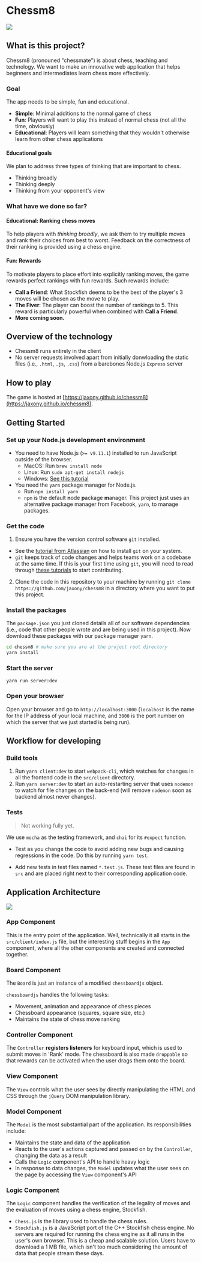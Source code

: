 # Chessm8

![](./docs/screenshots/chessm8-screenshot.png)

## What is this project?

Chessm8 (pronouned "chessmate") is about chess, teaching and technology. We want to make an innovative web application that helps beginners and intermediates learn chess more effectively.

### Goal

The app needs to be simple, fun and educational.

* **Simple**: Minimal additions to the normal game of chess
* **Fun**: Players will want to play this instead of normal chess (not all the time, obviously)
* **Educational**: Players will learn something that they wouldn't otherwise learn from other chess applications

#### Educational goals

We plan to address three types of thinking that are important to chess.

* Thinking broadly
* Thinking deeply
* Thinking from your opponent's view

### What have we done so far?

#### Educational: Ranking chess moves

To help players with _thinking broadly_, we ask them to try multiple moves and rank their choices from best to worst. Feedback on the correctness of their ranking is provided using a chess engine.

#### Fun: Rewards

To motivate players to place effort into explicitly ranking moves, the game rewards perfect rankings with fun rewards. Such rewards include:

* **Call a Friend**: What Stockfish deems to be the best of the player's 3 moves will be chosen as the move to play.
* **The Fiver**: The player can boost the number of rankings to 5. This reward is particularly powerful when combined with **Call a Friend**.
* **More coming soon.**

## Overview of the technology

* Chessm8 runs entirely in the client
* No server requests involved apart from initially donwloading the static files (i.e., `.html`, `.js`, `.css`) from a barebones Node.js `Express` server

## How to play

The game is hosted at [https://jaxony.github.io/chessm8](https://jaxony.github.io/chessm8).

## Getting Started

### Set up your Node.js development environment

* You need to have Node.js (`>= v9.11.1`) installed to run JavaScript outside of the browser.
  * MacOS: Run `brew install node`
  * Linux: Run `sudo apt-get install nodejs`
  * Windows: [See this tutorial](http://blog.teamtreehouse.com/install-node-js-npm-windows)
* You need the `yarn` package manager for Node.js.
  * Run `npm install yarn`
  * `npm` is the default **n**ode **p**ackage **m**anager. This project just uses an alternative package manager from Facebook, `yarn`, to manage packages.

### Get the code

1.  Ensure you have the version control software `git` installed.

* See the [tutorial from Atlassian](https://www.atlassian.com/git/tutorials/install-git) on how to install `git` on your system.
* `git` keeps track of code changes and helps teams work on a codebase at the same time. If this is your first time using `git`, you will need to read through [these tutorials](https://www.atlassian.com/git/tutorials/what-is-version-control) to start contributing.

2.  Clone the code in this repository to your machine by running `git clone https://github.com/jaxony/chessm8` in a directory where you want to put this project.

### Install the packages

The `package.json` you just cloned details all of our software dependencies (i.e., code that other people wrote and are being used in this project). Now download these packages with our package manager `yarn`.

```bash
cd chessm8 # make sure you are at the project root directory
yarn install
```

### Start the server

```bash
yarn run server:dev
```

### Open your browser

Open your browser and go to `http://localhost:3000` (`localhost` is the name for the IP address of your local machine, and `3000` is the port number on which the server that we just started is being run).

## Workflow for developing

### Build tools

1.  Run `yarn client:dev` to start `webpack-cli`, which watches for changes in all the frontend code in the `src/client` directory.
2.  Run `yarn server:dev` to start an auto-restarting server that uses `nodemon` to watch for file changes on the back-end (will remove `nodemon` soon as backend almost never changes).

### Tests

> Not working fully yet.

We use `mocha` as the testing framework, and `chai` for its `#expect` function.

* Test as you change the code to avoid adding new bugs and causing regressions in the code. Do this by running `yarn test`.

* Add new tests in test files named `*.test.js`. These test files are found in `src` and are placed right next to their corresponding application code.

## Application Architecture

![](./docs/diagrams/architecture.png)

### App Component

This is the entry point of the application. Well, technically it all starts in the `src/client/index.js` file, but the interesting stuff begins in the `App` component, where all the other components are created and connected together.

### Board Component

The `Board` is just an instance of a modified `chessboardjs` object.

`chessboardjs` handles the following tasks:

* Movement, animation and appearance of chess pieces
* Chessboard appearance (squares, square size, etc.)
* Maintains the state of chess move ranking

### Controller Component

The `Controller` **registers listeners** for keyboard input, which is used to submit moves in 'Rank' mode. The chessboard is also made `droppable` so that rewards can be activated when the user drags them onto the board.

### View Component

The `View` controls what the user sees by directly manipulating the HTML and CSS through the `jQuery` DOM manipulation library.

### Model Component

The `Model` is the most substantial part of the application. Its responsibilities include:

* Maintains the state and data of the application
* Reacts to the user's actions captured and passed on by the `Controller`, changing the data as a result
* Calls the `Logic` component's API to handle heavy logic
* In response to data changes, the `Model` updates what the user sees on the page by accessing the `View` component's API

### Logic Component

The `Logic` component handles the verification of the legality of moves and the evaluation of moves using a chess engine, Stockfish.

* `Chess.js` is the library used to handle the chess rules.
* `Stockfish.js` is a JavaScript port of the C++ Stockfish chess engine. No servers are required for running the chess engine as it all runs in the user's own browser. This is a cheap and scalable solution. Users have to download a 1 MB file, which isn't too much considering the amount of data that people stream these days.
